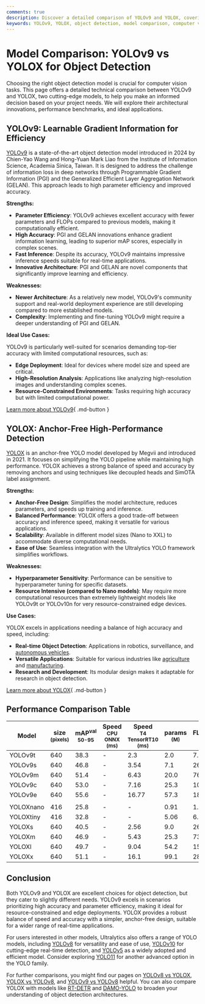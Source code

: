 ```yaml
---
comments: true
description: Discover a detailed comparison of YOLOv9 and YOLOX, covering architectures, benchmarks, and use cases to help you choose the best object detection model.
keywords: YOLOv9, YOLOX, object detection, model comparison, computer vision, YOLO models, architecture, benchmarks, deep learning
---
```


# Model Comparison: YOLOv9 vs YOLOX for Object Detection

Choosing the right object detection model is crucial for computer vision tasks. This page offers a detailed technical comparison between YOLOv9 and YOLOX, two cutting-edge models, to help you make an informed decision based on your project needs. We will explore their architectural innovations, performance benchmarks, and ideal applications.

<script async src="https://cdn.jsdelivr.net/npm/chart.js"></script>
<script defer src="../../javascript/benchmark.js"></script>

<canvas id="modelComparisonChart" width="1024" height="400" active-models='["YOLOv9", "YOLOX"]'></canvas>

## YOLOv9: Learnable Gradient Information for Efficiency

[YOLOv9](https://docs.ultralytics.com/models/yolov9/) is a state-of-the-art object detection model introduced in 2024 by Chien-Yao Wang and Hong-Yuan Mark Liao from the Institute of Information Science, Academia Sinica, Taiwan. It is designed to address the challenge of information loss in deep networks through Programmable Gradient Information (PGI) and the Generalized Efficient Layer Aggregation Network (GELAN). This approach leads to high parameter efficiency and improved accuracy.

**Strengths:**

- **Parameter Efficiency**: YOLOv9 achieves excellent accuracy with fewer parameters and FLOPs compared to previous models, making it computationally efficient.
- **High Accuracy**: PGI and GELAN innovations enhance gradient information learning, leading to superior mAP scores, especially in complex scenes.
- **Fast Inference**: Despite its accuracy, YOLOv9 maintains impressive inference speeds suitable for real-time applications.
- **Innovative Architecture**: PGI and GELAN are novel components that significantly improve learning and efficiency.

**Weaknesses:**

- **Newer Architecture**: As a relatively new model, YOLOv9's community support and real-world deployment experience are still developing compared to more established models.
- **Complexity**: Implementing and fine-tuning YOLOv9 might require a deeper understanding of PGI and GELAN.

**Ideal Use Cases:**

YOLOv9 is particularly well-suited for scenarios demanding top-tier accuracy with limited computational resources, such as:

- **Edge Deployment**: Ideal for devices where model size and speed are critical.
- **High-Resolution Analysis**: Applications like analyzing high-resolution images and understanding complex scenes.
- **Resource-Constrained Environments**: Tasks requiring high accuracy but with limited computational power.

[Learn more about YOLOv9](https://docs.ultralytics.com/models/yolov9/){ .md-button }

## YOLOX: Anchor-Free High-Performance Detection

[YOLOX](https://yolox.readthedocs.io/en/latest/) is an anchor-free YOLO model developed by Megvii and introduced in 2021. It focuses on simplifying the YOLO pipeline while maintaining high performance. YOLOX achieves a strong balance of speed and accuracy by removing anchors and using techniques like decoupled heads and SimOTA label assignment.

**Strengths:**

- **Anchor-Free Design**: Simplifies the model architecture, reduces parameters, and speeds up training and inference.
- **Balanced Performance**: YOLOX offers a good trade-off between accuracy and inference speed, making it versatile for various applications.
- **Scalability**: Available in different model sizes (Nano to XXL) to accommodate diverse computational needs.
- **Ease of Use**: Seamless integration with the Ultralytics YOLO framework simplifies workflows.

**Weaknesses:**

- **Hyperparameter Sensitivity**: Performance can be sensitive to hyperparameter tuning for specific datasets.
- **Resource Intensive (compared to Nano models)**: May require more computational resources than extremely lightweight models like YOLOv9t or YOLOv10n for very resource-constrained edge devices.

**Use Cases:**

YOLOX excels in applications needing a balance of high accuracy and speed, including:

- **Real-time Object Detection**: Applications in robotics, surveillance, and [autonomous vehicles](https://www.ultralytics.com/solutions/ai-in-automotive).
- **Versatile Applications**: Suitable for various industries like [agriculture](https://www.ultralytics.com/solutions/ai-in-agriculture) and [manufacturing](https://www.ultralytics.com/solutions/ai-in-manufacturing).
- **Research and Development**: Its modular design makes it adaptable for research in object detection.

[Learn more about YOLOX](https://yolox.readthedocs.io/en/latest/){ .md-button }

## Performance Comparison Table

| Model     | size<br><sup>(pixels) | mAP<sup>val<br>50-95 | Speed<br><sup>CPU ONNX<br>(ms) | Speed<br><sup>T4 TensorRT10<br>(ms) | params<br><sup>(M) | FLOPs<br><sup>(B) |
| --------- | --------------------- | -------------------- | ------------------------------ | ----------------------------------- | ------------------ | ----------------- |
| YOLOv9t   | 640                   | 38.3                 | -                              | 2.3                                 | 2.0                | 7.7               |
| YOLOv9s   | 640                   | 46.8                 | -                              | 3.54                                | 7.1                | 26.4              |
| YOLOv9m   | 640                   | 51.4                 | -                              | 6.43                                | 20.0               | 76.3              |
| YOLOv9c   | 640                   | 53.0                 | -                              | 7.16                                | 25.3               | 102.1             |
| YOLOv9e   | 640                   | 55.6                 | -                              | 16.77                               | 57.3               | 189.0             |
|           |                       |                      |                                |                                     |                    |                   |
| YOLOXnano | 416                   | 25.8                 | -                              | -                                   | 0.91               | 1.08              |
| YOLOXtiny | 416                   | 32.8                 | -                              | -                                   | 5.06               | 6.45              |
| YOLOXs    | 640                   | 40.5                 | -                              | 2.56                                | 9.0                | 26.8              |
| YOLOXm    | 640                   | 46.9                 | -                              | 5.43                                | 25.3               | 73.8              |
| YOLOXl    | 640                   | 49.7                 | -                              | 9.04                                | 54.2               | 155.6             |
| YOLOXx    | 640                   | 51.1                 | -                              | 16.1                                | 99.1               | 281.9             |

## Conclusion

Both YOLOv9 and YOLOX are excellent choices for object detection, but they cater to slightly different needs. YOLOv9 excels in scenarios prioritizing high accuracy and parameter efficiency, making it ideal for resource-constrained and edge deployments. YOLOX provides a robust balance of speed and accuracy with a simpler, anchor-free design, suitable for a wider range of real-time applications.

For users interested in other models, Ultralytics also offers a range of YOLO models, including [YOLOv8](https://docs.ultralytics.com/models/yolov8/) for versatility and ease of use, [YOLOv10](https://docs.ultralytics.com/models/yolov10/) for cutting-edge real-time detection, and [YOLOv5](https://docs.ultralytics.com/models/yolov5/) as a widely adopted and efficient model. Consider exploring [YOLO11](https://docs.ultralytics.com/models/yolo11/) for another advanced option in the YOLO family.

For further comparisons, you might find our pages on [YOLOv8 vs YOLOX](https://docs.ultralytics.com/compare/yolov8-vs-yolox/), [YOLOX vs YOLOv8](https://docs.ultralytics.com/compare/yolox-vs-yolov8/), and [YOLOv9 vs YOLOv8](https://docs.ultralytics.com/compare/yolov9-vs-yolov8/) helpful. You can also compare YOLOX with models like [RT-DETR](https://docs.ultralytics.com/compare/rtdetr-vs-yolox/) and [DAMO-YOLO](https://docs.ultralytics.com/compare/damo-yolo-vs-yolox/) to broaden your understanding of object detection architectures.
